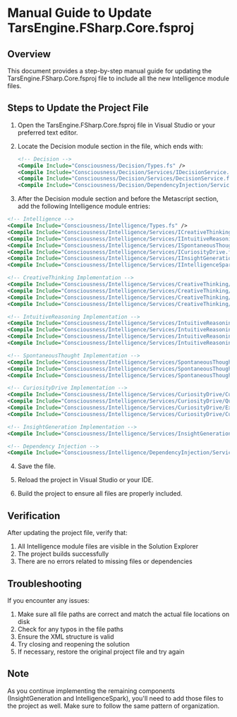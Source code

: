 ﻿# Manual Guide to Update TarsEngine.FSharp.Core.fsproj

## Overview
This document provides a step-by-step manual guide for updating the TarsEngine.FSharp.Core.fsproj file to include all the new Intelligence module files.

## Steps to Update the Project File

1. Open the TarsEngine.FSharp.Core.fsproj file in Visual Studio or your preferred text editor.

2. Locate the Decision module section in the file, which ends with:
   ```xml
   <!-- Decision -->
   <Compile Include="Consciousness/Decision/Types.fs" />
   <Compile Include="Consciousness/Decision/Services/IDecisionService.fs" />
   <Compile Include="Consciousness/Decision/Services/DecisionService.fs" />
   <Compile Include="Consciousness/Decision/DependencyInjection/ServiceCollectionExtensions.fs" />
   ```

3. After the Decision module section and before the Metascript section, add the following Intelligence module entries:

```xml
<!-- Intelligence -->
<Compile Include="Consciousness/Intelligence/Types.fs" />
<Compile Include="Consciousness/Intelligence/Services/ICreativeThinking.fs" />
<Compile Include="Consciousness/Intelligence/Services/IIntuitiveReasoning.fs" />
<Compile Include="Consciousness/Intelligence/Services/ISpontaneousThought.fs" />
<Compile Include="Consciousness/Intelligence/Services/ICuriosityDrive.fs" />
<Compile Include="Consciousness/Intelligence/Services/IInsightGeneration.fs" />
<Compile Include="Consciousness/Intelligence/Services/IIntelligenceSpark.fs" />

<!-- CreativeThinking Implementation -->
<Compile Include="Consciousness/Intelligence/Services/CreativeThinking/CreativeThinkingBase.fs" />
<Compile Include="Consciousness/Intelligence/Services/CreativeThinking/CreativeIdeaGeneration.fs" />
<Compile Include="Consciousness/Intelligence/Services/CreativeThinking/CreativeSolutionGeneration.fs" />
<Compile Include="Consciousness/Intelligence/Services/CreativeThinking/CreativeThinking.fs" />

<!-- IntuitiveReasoning Implementation -->
<Compile Include="Consciousness/Intelligence/Services/IntuitiveReasoning/IntuitiveReasoningBase.fs" />
<Compile Include="Consciousness/Intelligence/Services/IntuitiveReasoning/IntuitionGeneration.fs" />
<Compile Include="Consciousness/Intelligence/Services/IntuitiveReasoning/IntuitiveDecisionMaking.fs" />
<Compile Include="Consciousness/Intelligence/Services/IntuitiveReasoning/IntuitiveReasoning.fs" />

<!-- SpontaneousThought Implementation -->
<Compile Include="Consciousness/Intelligence/Services/SpontaneousThought/SpontaneousThoughtBase.fs" />
<Compile Include="Consciousness/Intelligence/Services/SpontaneousThought/ThoughtGeneration.fs" />
<Compile Include="Consciousness/Intelligence/Services/SpontaneousThought/SpontaneousThought.fs" />

<!-- CuriosityDrive Implementation -->
<Compile Include="Consciousness/Intelligence/Services/CuriosityDrive/CuriosityDriveBase.fs" />
<Compile Include="Consciousness/Intelligence/Services/CuriosityDrive/QuestionGeneration.fs" />
<Compile Include="Consciousness/Intelligence/Services/CuriosityDrive/ExplorationMethods.fs" />
<Compile Include="Consciousness/Intelligence/Services/CuriosityDrive/CuriosityDrive.fs" />

<!-- InsightGeneration Implementation -->
<Compile Include="Consciousness/Intelligence/Services/InsightGeneration/InsightGenerationBase.fs" />

<!-- Dependency Injection -->
<Compile Include="Consciousness/Intelligence/DependencyInjection/ServiceCollectionExtensions.fs" />
```

4. Save the file.

5. Reload the project in Visual Studio or your IDE.

6. Build the project to ensure all files are properly included.

## Verification
After updating the project file, verify that:
1. All Intelligence module files are visible in the Solution Explorer
2. The project builds successfully
3. There are no errors related to missing files or dependencies

## Troubleshooting
If you encounter any issues:
1. Make sure all file paths are correct and match the actual file locations on disk
2. Check for any typos in the file paths
3. Ensure the XML structure is valid
4. Try closing and reopening the solution
5. If necessary, restore the original project file and try again

## Note
As you continue implementing the remaining components (InsightGeneration and IntelligenceSpark), you'll need to add those files to the project as well. Make sure to follow the same pattern of organization.
